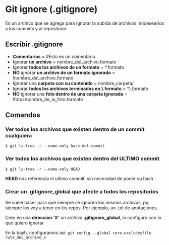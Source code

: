 # Git ignore (.gitignore)
Es un archivo que se agrega para ignorar la subida de archivos inncesearios a los commits y al repositorio.

## Escribir .gitignore
* **Comentarios** = #Esto es un comentario
* Ignorar **un archivo** = nombre_del_archivo.formato
* Ignorar **todos los archivos de un formato** = *.formato
* **NO** ignorar **un archivo de un formato ignorado** = !nombre_del_archivo.formato
* Ignorar una **carpeta con su contenido** = nombre_carpeta/
* Ignorar **todos los archivos terminados en ).formato** = *).formato 
* **NO** ignorar una **foto dentro de una carpeta ignorada** = !fotos/nombre_de_la_foto.formato

## Comandos

### Ver todos los archivos que existen dentro de un commit cualquiera
`$ git ls-tree -r --name-only hash-del-commit`

### Ver todos los archivos que existen dentro del ULTIMO commit
`$ git ls-tree -r --name-only HEAD`

**HEAD** nos referencia el ultimo commit, sin necesidad de poner su hash

### Crear un .gitignore_global que afecte a todos los repositorios
Se suele hacer para que siempre se ignoren los mismos archivos, pq siempre los voy a tener en los repos. Por ejemplo, un .txt de anotaciones.

Creo en una **direccion 'X'** un archivo **.gitignore_global**, lo configuro con lo que quiero ignorar

En la bash, configuramos asi:
`git config --global core.excludesfile ruta_del_archivo_x`
